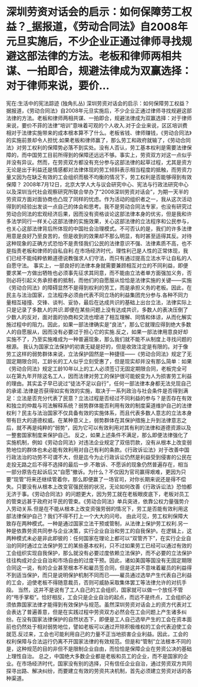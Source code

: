 # 深圳劳资对话会的启示：如何保障劳工权益？_据报道，《劳动合同法》自2008年元旦实施后，不少企业正通过律师寻找规避这部法律的方法。老板和律师两相共谋、一拍即合，规避法律成为双赢选择：对于律师来说，要价...

宪在:生活中的宪法踪迹 (独角扎丛)
深圳劳资对话会的启示：如何保障劳工权益？
据报道，《劳动合同法》自2008年元旦实施后，不少企业正通过律师寻找规避这部法律的方法。老板和律师两相共谋、一拍即合，规避法律成为双赢选择：对于律师来说，要价不菲的法律“培训”意味着可观的个人收入.对于企业来说，区区培训费相对于法律实施带来的成本根本算不了什么。老板省钱、律师赚钱，《劳动合同法》的实施前景却令人担忧.如果老板和律师赢了，那么劳工和政府就输了，《劳动合同法》对劳工权利的保障势必落不到实处。没有人否认，劳工基本权利是需要法律保障的，而中国劳工目前所得到的保障还远远不够。事实上，劳资双方对这一点似乎并没有异议。然而，在劳资双方都没有充分参与这部法律的起草过程，尤其是资方无论是出于利益还是情感都对法律体现的劳工倾斜表示相当程度的抵触，而劳资力量又因为在缺乏有效的工会组织而极不均衡的情况下，劳工权利是否能够得到有效保障？
2008年7月12日，北京大学人大与议会研究中心、宪法与行政法研究中心以及深圳当代社会观察研究所联合举办了“2008深圳劳资对话会”，为期一天半的劳资双方面对面协商也凸现了同样的忧虑。作为活动的组织者之一，我从这次活动得到的经验出发谈一点自己的体会和思考。我不是劳动合同法专家，也没有研究过劳动合同法的宏观经济后果，因而没有资格谈论这部法律本身的优劣，但是我和许多法学同行一样关心这部法律的实施效果，关心这部法律的立法程序和公民参与，也关心这部法律背后所体现的中国社会治理模式。不可否认的是，我们的许多法律用意是良好乃至良苦的，但是收到的效果却不那么明显，有时甚至适得其反。对待这种现象的正确方式恐怕不是责怪我们公民的法律意识不强、法律素质不高，也不是指责老板和律师的自私自利.在市场经济时代，理性利己是人性的正常体现，我们已经不能纯粹依赖道德说教强求人们守法，而只有通过提高立法水平让自私的人自愿守法。
事实上，一部良好的法律本身就需要兼顾相互对立的不同利益，即便要求某一方做出牺牲也必须事先征求其同意，而不能由立法者单方面强加义务，否则必将引起义务承担者的抵制，而他们的自愿服从恰恰是法律实施的关键——实施《劳动合同法》的障碍显然不是得到权利的劳工，而是承担义务的老板。因此，在民主与法治国家，立法程序必须由代表不同立场的利益集团充分参与.各种不同力量相互碰撞、交锋、谈判、妥协，最后在达成共识的基础上出台立法，法律实际上只是记录了多数人的共识.即便在某些问题上没有达成共识，多数人的表决压倒了少数人的反对，面对面的协商和交流也增进了相互理解、同情和体谅，从而化解实施过程中的阻力。因此，如果一部法律确实是“良法”，那么它就理应得到绝大多数人的自愿服从，因而没有必要过于担心它的实施.反之，如果一部法律用意良好却实施不了，乃至实施难成为一种普遍现象，那么我们就不能不从制度上寻找问题的根源。
我认为国家立法保护的初衷无疑是好的，但是收效注定是有限的。对于像劳工这样的弱势群体来说，立法保护固然是一种捷径——《劳动合同法》规定了无固定期限合同，工龄长的工人似乎立刻受惠了，但是现实却并没有那么简单：如果《劳动合同法》规定工龄10年以上的工人必须签订无固定期限合同，老板完全可以在第九年开除这名工人，因而法律对劳工的保护很可能蜕变为人为损害劳工利益的理由。其实孟子早已说过“徒法不足以自行”，任何一部法律本身都无法兑现自己的承诺.法律是否获得如实有效的实施，取决于一系列政治与社会条件是否得到满足：立法是否充分代表了民意？立法过程是否经过不同利益的参与？是否存在有效和独立的仲裁与司法解释系统？弱势群体能否利用有效的制度渠道维护自己的法律权利？民主与法治国家不仅具备有效的实施体系，而且代表多数人意志的立法本身带有巨大的道德权威。在某种意义上，弱势群体在其保护措施上升到法律意志之后，就不再是纯粹的“弱势”，因为它可以有效利用对其有利的法律和道德资源以及一整套国家制度来保护自己。
反之，如果上述条件不满足，那么即便法律强化了实施机制，例如《劳动合同法》对违法企业规定了双倍罚款，没有从根本上改变弱势地位的群体也未必能有效利用对自己有利的条款。《行政诉讼法》对于改善中国行政法治的功劳不可谓不大，但是迄今为止行政诉讼仍然是利益受到侵害的公民在走投无路之后不得不选择的最后一步.不敢诉、不愿诉的现象仍然普遍存在，相当一部分原告在起诉后又“自愿”撤诉。为什么？不仅因为官司赢得艰难，更因为只要“现管”将来还继续管着你，那么即便赢了一场官司，对你长期来说还是得不偿失。只要没有从根本上改变官强民弱的状况，无论如何改善《行政诉讼法》恐怕都无济于事。《劳动合同法》的问题更大，因为劳工就在老板眼皮底下，老板对员工的管束远甚于政府对平民的管束。《劳动合同法》单兵突进，依靠公权力量强势介入劳动关系.但是在不能从根本上改变资强劳弱的情况下，劳工是否能有效利用这部法律保护自己？我们不得不打上一个大大的问号。
由此可见，劳工权利保障大致存在两种模式。一种是通过国家立法干预或管制，从法律上保护劳工权利.另一种是依靠劳资共同参与企业决策，实行企业自治和劳工的自我保护。在逻辑上，这两种模式未必是非此即彼的：任何国家在理论上都可以“双管齐下”，在实行企业自治的同时通过立法保护劳工的某些基本权利，只不过如果劳工已经可以通过有效的工会组织实现自我保护，那么就没有必要过度依赖立法保护，而不必要的立法保护往往构成对企业自治和市场自由的过度干预。因此，诸如美国等国没有无固定期限合同这一说，有的企业甚至根本不和雇员签合同，但是这并不意味着雇员的利益得不到适当保护，而只是说明保护机制不同而已——雇员通过选举产生代表自己利益的工会，迫使老板不得随意裁员，否则可威胁采取集体罢工等法律允许的对抗手段。
当然，这并不是说有了工人自己的工会组织，国家就可以做一个放任不管的“甩手掌柜”。恰好相反，工会只是企业自治的起点，而远不是终点，工会组织必须依靠国家法律才能得到有效保护与规范。虽然深圳劳资对话会上的资方代表对工会表达了普遍善意，但是在实践过程中劳资双方必然会在工会问题上产生诸多纠纷。在没有国家法律保护的自然状态下，即便是工人自己选举产生的工会在资本面前也仍然处于相对弱势地位，譬如老板可以通过开除积极维权的工会代表迫使工会就范.反过来，工会也可能利用自己的力量不正当地损害企业利益。因此，工会的权利保障与合法运行仍离不开国家法律的有效规范。但是和“管制”立法根本不同的是，这种规范的目的非但不是限制企业自由，而恰恰是保障企业在劳资公决的基础上理性自治。
总之，中国绝大多数企业都是老板和员工的企业，而不是国家的企业。在市场经济时代，国家没有别的选择，只有信任企业自治，通过劳资双方共同探寻出路、解决纠纷，而要建立有效的劳资共决机制，首先必须建立劳资对话的各种渠道。